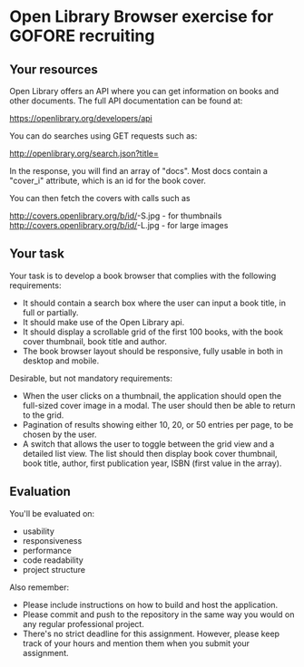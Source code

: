 # Open Library Browser exercise for GOFORE recruiting

## Your resources

Open Library offers an API where you can get information on books and other documents. The full API documentation can be found at:

https://openlibrary.org/developers/api

You can do searches using GET requests such as:

http://openlibrary.org/search.json?title=<BOOK TITLE>

In the response, you will find an array of "docs". Most docs contain a "cover_i" attribute, which is an id for the book cover.

You can then fetch the covers with calls such as

http://covers.openlibrary.org/b/id/<COVER ID>-S.jpg - for thumbnails
http://covers.openlibrary.org/b/id/<COVER ID>-L.jpg - for large images

## Your task

Your task is to develop a book browser that complies with the following requirements:

- It should contain a search box where the user can input a book title, in full or partially.
- It should make use of the Open Library api.
- It should display a scrollable grid of the first 100 books, with the book cover thumbnail, book title and author.
- The book browser layout should be responsive, fully usable in both in desktop and mobile.

Desirable, but not mandatory requirements:

- When the user clicks on a thumbnail, the application should open the full-sized cover image in a modal. The user should then be able to return to the grid.
- Pagination of results showing either 10, 20, or 50 entries per page, to be chosen by the user.
- A switch that allows the user to toggle between the grid view and a detailed list view. The list should then display book cover thumbnail, book title, author, first publication year, ISBN (first value in the array).

## Evaluation

You'll be evaluated on:

- usability
- responsiveness
- performance
- code readability
- project structure

Also remember:

- Please include instructions on how to build and host the application.
- Please commit and push to the repository in the same way you would on any regular professional project.
- There's no strict deadline for this assignment. However, please keep track of your hours and mention them when you submit your assignment.
